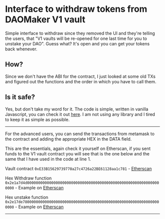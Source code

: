# Interface to withdraw tokens from DAOMaker V1 vault
Simple interface to withdraw since they removed the UI and they're telling the users, that "V1 vaults will be re-opened for one last time for you to unstake your DAO". Guess what? It's open and you can get your tokens back whenever. 


## How? 
Since we don't have the ABI for the contract, I just looked at some old TXs and figured out the functions and the order in which you have to call them. 

## Is it safe?
Yes, but don't take my word for it. The code is simple, written in vanilla Javascript, you can check it out [here](public/index.js). 
  I am not using any library and I tired to keep it as simple as possible.

---
For the advanced users, you can send the transactions from metamask to the contract and adding the appropriate HEX in the DATA field.

This are the essentials, again check it yourself on Etherscan, if you sent funds to the V1 vault contract you will see that is the one below and the same that I have used in the code at line 1.

Vault contract `0xE33B15629739770a27c4726a22BE61128aa1c781` - [Etherscan](https://etherscan.io/address/0xE33B15629739770a27c4726a22BE61128aa1c781)

Hex Withdraw function `0x2e1a7d4d0000000000000000000000000000000000000000000000000000000000000000` - Example on [Etherscan](https://etherscan.io/tx/0xa6819bba8fd21bdb077681a18f5159f8faeb1b6b8776fdf1b36deea39bb08eb0)

Hex unstake function `0x2e17de780000000000000000000000000000000000000000000000000000000000000000` - Example on [Etherscan](https://etherscan.io/tx/0x69e045a41d08c2d615e4dedb3763d1f4176ffcb815e17f041603254a620eef01)


---